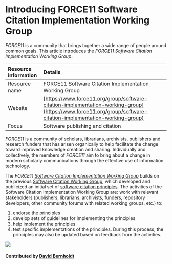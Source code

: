 # Introducing FORCE11 Software Citation Implementation Working Group

*FORCE11* is a community that brings together a wide range of people around common goals. This article introduces the *FORCE11 Software Citation Implementation Working Group*.


Resource information | Details 
:--- | :--- 
Resource name | FORCE11 Software Citation Implementation Working Group
Website | [https://www.force11.org/group/software-citation-implementation-working-group](https://www.force11.org/group/software-citation-implementation-working-group)
Focus | Software publishing and citation


*[FORCE11](https://www.force11.org/)* is a community of scholars, librarians, archivists, publishers and research funders that has arisen organically to help facilitate the change toward improved knowledge creation and sharing. Individually and collectively, the members of *FORCE11* aim to bring about a change in modern scholarly communications through the effective use of information technology.

The *FORCE11 [Software Citation Implementation Working Group](https://www.force11.org/group/software-citation-implementation-working-group)* builds on the previous [Software Citation Working Group](https://www.force11.org/group/software-citation-working-group), which developed and publicized an initial set of [software citation principles](https://doi.org/10.7717/peerj-cs.86). The activities of the Software Citation Implementation Working Group are: work with relevant stakeholders (publishers, librarians, archivists, funders, repository developers, other community forums with related working groups, etc.) to:

1. endorse the principles
2. develop sets of guidelines for implementing the principles
3. help implement the principles
4. test specific implementations of the principles.  During this process, the principles may also be updated based on feedback from the activities.


<img src='https://github.com/betterscientificsoftware/images/blob/master/Logo-class-force11-website-logo.png' class='logo' />

#### Contributed by [David Bernholdt](http://github.com/bernhold)

<!---
Publish: yes
Categories: Collaboration
Topics: Software publishing and citation
Tags: organization
Level: 2
Prerequisites: defaults
Aggregate: none
--->
